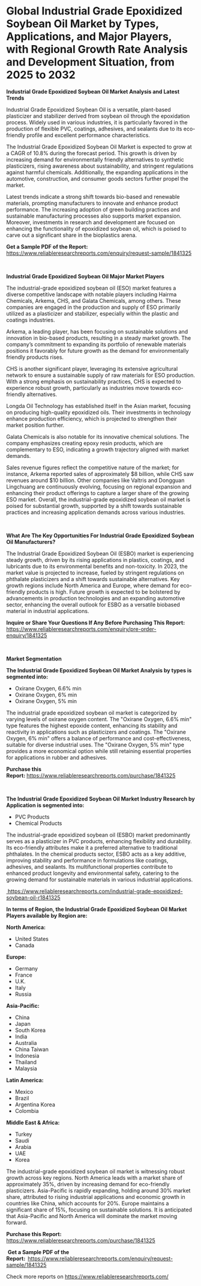 <p><h1>Global Industrial Grade Epoxidized Soybean Oil Market by Types, Applications, and Major Players, with Regional Growth Rate Analysis and Development Situation, from 2025 to 2032</h1></p><p><strong>Industrial Grade Epoxidized Soybean Oil Market Analysis and Latest Trends</strong></p>
<p><p>Industrial Grade Epoxidized Soybean Oil is a versatile, plant-based plasticizer and stabilizer derived from soybean oil through the epoxidation process. Widely used in various industries, it is particularly favored in the production of flexible PVC, coatings, adhesives, and sealants due to its eco-friendly profile and excellent performance characteristics.</p><p>The Industrial Grade Epoxidized Soybean Oil Market is expected to grow at a CAGR of 10.8% during the forecast period. This growth is driven by increasing demand for environmentally friendly alternatives to synthetic plasticizers, rising awareness about sustainability, and stringent regulations against harmful chemicals. Additionally, the expanding applications in the automotive, construction, and consumer goods sectors further propel the market. </p><p>Latest trends indicate a strong shift towards bio-based and renewable materials, prompting manufacturers to innovate and enhance product performance. The increasing adoption of green building practices and sustainable manufacturing processes also supports market expansion. Moreover, investments in research and development are focused on enhancing the functionality of epoxidized soybean oil, which is poised to carve out a significant share in the bioplastics arena.</p></p>
<p><strong>Get a Sample PDF of the Report:&nbsp;</strong> <a href="https://www.reliableresearchreports.com/enquiry/request-sample/1841325?utm_campaign=2179&utm_medium=2&utm_source=Github&utm_content=ia&utm_term=03022025&utm_id=industrial-grade-epoxidized-soybean-oil">https://www.reliableresearchreports.com/enquiry/request-sample/1841325</a></p>
<p>&nbsp;</p>
<p><strong>Industrial Grade Epoxidized Soybean Oil Major Market Players</strong></p>
<p><p>The industrial-grade epoxidized soybean oil (ESO) market features a diverse competitive landscape with notable players including Hairma Chemicals, Arkema, CHS, and Galata Chemicals, among others. These companies are engaged in the production and supply of ESO primarily utilized as a plasticizer and stabilizer, especially within the plastic and coatings industries.</p><p>Arkema, a leading player, has been focusing on sustainable solutions and innovation in bio-based products, resulting in a steady market growth. The company’s commitment to expanding its portfolio of renewable materials positions it favorably for future growth as the demand for environmentally friendly products rises.</p><p>CHS is another significant player, leveraging its extensive agricultural network to ensure a sustainable supply of raw materials for ESO production. With a strong emphasis on sustainability practices, CHS is expected to experience robust growth, particularly as industries move towards eco-friendly alternatives.</p><p>Longda Oil Technology has established itself in the Asian market, focusing on producing high-quality epoxidized oils. Their investments in technology enhance production efficiency, which is projected to strengthen their market position further.</p><p>Galata Chemicals is also notable for its innovative chemical solutions. The company emphasizes creating epoxy resin products, which are complementary to ESO, indicating a growth trajectory aligned with market demands.</p><p>Sales revenue figures reflect the competitive nature of the market; for instance, Arkema reported sales of approximately $8 billion, while CHS saw revenues around $10 billion. Other companies like Valtris and Dongguan Lingchuang are continuously evolving, focusing on regional expansion and enhancing their product offerings to capture a larger share of the growing ESO market. Overall, the industrial-grade epoxidized soybean oil market is poised for substantial growth, supported by a shift towards sustainable practices and increasing application demands across various industries.</p></p>
<p>&nbsp;</p>
<p><strong>What Are The Key Opportunities For Industrial Grade Epoxidized Soybean Oil Manufacturers?</strong></p>
<p><p>The Industrial Grade Epoxidized Soybean Oil (ESBO) market is experiencing steady growth, driven by its rising applications in plastics, coatings, and lubricants due to its environmental benefits and non-toxicity. In 2023, the market value is projected to increase, fueled by stringent regulations on phthalate plasticizers and a shift towards sustainable alternatives. Key growth regions include North America and Europe, where demand for eco-friendly products is high. Future growth is expected to be bolstered by advancements in production technologies and an expanding automotive sector, enhancing the overall outlook for ESBO as a versatile biobased material in industrial applications.</p></p>
<p><strong>Inquire or Share Your Questions If Any Before Purchasing This Report:</strong> <a href="https://www.reliableresearchreports.com/enquiry/pre-order-enquiry/1841325?utm_campaign=2179&utm_medium=2&utm_source=Github&utm_content=ia&utm_term=03022025&utm_id=industrial-grade-epoxidized-soybean-oil">https://www.reliableresearchreports.com/enquiry/pre-order-enquiry/1841325</a></p>
<p>&nbsp;</p>
<p><strong>Market Segmentation</strong></p>
<p><strong>The Industrial Grade Epoxidized Soybean Oil Market Analysis by types is segmented into:</strong></p>
<p><ul><li>Oxirane Oxygen, 6.6% min</li><li>Oxirane Oxygen, 6% min</li><li>Oxirane Oxygen, 5% min</li></ul></p>
<p><p>The industrial grade epoxidized soybean oil market is categorized by varying levels of oxirane oxygen content. The "Oxirane Oxygen, 6.6% min" type features the highest epoxide content, enhancing its stability and reactivity in applications such as plasticizers and coatings. The "Oxirane Oxygen, 6% min" offers a balance of performance and cost-effectiveness, suitable for diverse industrial uses. The "Oxirane Oxygen, 5% min" type provides a more economical option while still retaining essential properties for applications in rubber and adhesives.</p></p>
<p><strong>Purchase this Report:&nbsp;</strong><a href="https://www.reliableresearchreports.com/purchase/1841325?utm_campaign=2179&utm_medium=2&utm_source=Github&utm_content=ia&utm_term=03022025&utm_id=industrial-grade-epoxidized-soybean-oil">https://www.reliableresearchreports.com/purchase/1841325</a></p>
<p>&nbsp;</p>
<p><strong>The Industrial Grade Epoxidized Soybean Oil Market Industry Research by Application is segmented into:</strong></p>
<p><ul><li>PVC Products</li><li>Chemical Products</li></ul></p>
<p><p>The industrial-grade epoxidized soybean oil (ESBO) market predominantly serves as a plasticizer in PVC products, enhancing flexibility and durability. Its eco-friendly attributes make it a preferred alternative to traditional phthalates. In the chemical products sector, ESBO acts as a key additive, improving stability and performance in formulations like coatings, adhesives, and sealants. Its multifunctional properties contribute to enhanced product longevity and environmental safety, catering to the growing demand for sustainable materials in various industrial applications.</p></p>
<p><a href="https://www.reliableresearchreports.com/industrial-grade-epoxidized-soybean-oil-r1841325?utm_campaign=2179&utm_medium=2&utm_source=Github&utm_content=ia&utm_term=03022025&utm_id=industrial-grade-epoxidized-soybean-oil">&nbsp;https://www.reliableresearchreports.com/industrial-grade-epoxidized-soybean-oil-r1841325</a></p>
<p><strong>In terms of Region, the Industrial Grade Epoxidized Soybean Oil Market Players available by Region are:</strong></p>
<p>
    <p> <strong> North America: </strong>
        <ul>
            <li>United States</li>
            <li>Canada</li>
        </ul>
        </p> 
    <p> <strong> Europe: </strong>
        <ul>
            <li>Germany</li>
            <li>France</li>
            <li>U.K.</li>
            <li>Italy</li>
            <li>Russia</li>
        </ul>
        </p> 
    <p> <strong> Asia-Pacific: </strong>
        <ul>
            <li>China</li>
            <li>Japan</li>
            <li>South Korea</li>
            <li>India</li>
            <li>Australia</li>
            <li>China Taiwan</li>
            <li>Indonesia</li>
            <li>Thailand</li>
            <li>Malaysia</li>
        </ul>
        </p> 
    <p> <strong> Latin America: </strong>
        <ul>
            <li>Mexico</li>
            <li>Brazil</li>
            <li>Argentina Korea</li>
            <li>Colombia</li>
        </ul>
        </p> 
    <p> <strong> Middle East & Africa: </strong>
        <ul>
            <li>Turkey</li>
            <li>Saudi</li>
            <li>Arabia</li>
            <li>UAE</li>
            <li>Korea</li>
        </ul>
    </p>
    </p>
<p><p>The industrial-grade epoxidized soybean oil market is witnessing robust growth across key regions. North America leads with a market share of approximately 35%, driven by increasing demand for eco-friendly plasticizers. Asia-Pacific is rapidly expanding, holding around 30% market share, attributed to rising industrial applications and economic growth in countries like China, which accounts for 20%. Europe maintains a significant share of 15%, focusing on sustainable solutions. It is anticipated that Asia-Pacific and North America will dominate the market moving forward.</p></p>
<p><strong>Purchase this Report: </strong><a href="https://www.reliableresearchreports.com/purchase/1841325?utm_campaign=2179&utm_medium=2&utm_source=Github&utm_content=ia&utm_term=03022025&utm_id=industrial-grade-epoxidized-soybean-oil">https://www.reliableresearchreports.com/purchase/1841325</a></p>
<p>&nbsp;<strong>Get a Sample PDF of the Report:&nbsp;&nbsp;</strong><a href="https://www.reliableresearchreports.com/enquiry/request-sample/1841325?utm_campaign=2179&utm_medium=2&utm_source=Github&utm_content=ia&utm_term=03022025&utm_id=industrial-grade-epoxidized-soybean-oil">https://www.reliableresearchreports.com/enquiry/request-sample/1841325</a></p>
<p><strong></strong></p>
<p>Check more reports on <a href="https://www.reliableresearchreports.com/?utm_campaign=2179&utm_medium=2&utm_source=Github&utm_content=ia&utm_term=03022025&utm_id=industrial-grade-epoxidized-soybean-oil">https://www.reliableresearchreports.com/</a></p>